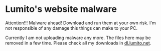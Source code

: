 # Lumito's website malware

Attention!!! Malware ahead! Download and run them at your own risk. I'm not responsible of any damage this things can make to your PC.

Currently I am not uploading malware any more. The files here may be removed in a few time. Please check all my downloads in [dl.lumito.net](https://dl.lumito.net).
